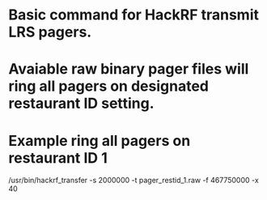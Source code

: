 

# Basic command for HackRF transmit LRS pagers.
# Avaiable raw binary pager files will ring all pagers on designated restaurant ID setting.

# Example ring all pagers on restaurant ID 1

/usr/bin/hackrf_transfer -s 2000000 -t pager_restid_1.raw -f 467750000 -x 40

